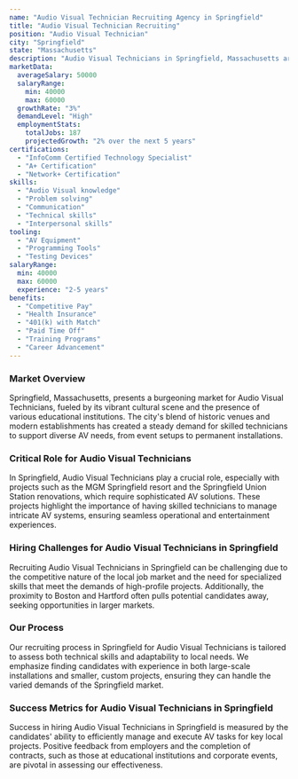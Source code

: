 ```yaml
---
name: "Audio Visual Technician Recruiting Agency in Springfield"
title: "Audio Visual Technician Recruiting"
position: "Audio Visual Technician"
city: "Springfield"
state: "Massachusetts"
description: "Audio Visual Technicians in Springfield, Massachusetts are responsible for setting up, installing, operating, testing, and troubleshooting audio and video equipment."
marketData:
  averageSalary: 50000
  salaryRange:
    min: 40000
    max: 60000
  growthRate: "3%"
  demandLevel: "High"
  employmentStats:
    totalJobs: 187
    projectedGrowth: "2% over the next 5 years"
certifications:
  - "InfoComm Certified Technology Specialist"
  - "A+ Certification"
  - "Network+ Certification"
skills:
  - "Audio Visual knowledge"
  - "Problem solving"
  - "Communication"
  - "Technical skills"
  - "Interpersonal skills"
tooling:
  - "AV Equipment"
  - "Programming Tools"
  - "Testing Devices"
salaryRange:
  min: 40000
  max: 60000
  experience: "2-5 years"
benefits:
  - "Competitive Pay"
  - "Health Insurance"
  - "401(k) with Match"
  - "Paid Time Off"
  - "Training Programs"
  - "Career Advancement"
---
```


### Market Overview
Springfield, Massachusetts, presents a burgeoning market for Audio Visual Technicians, fueled by its vibrant cultural scene and the presence of various educational institutions. The city's blend of historic venues and modern establishments has created a steady demand for skilled technicians to support diverse AV needs, from event setups to permanent installations.

### Critical Role for Audio Visual Technicians
In Springfield, Audio Visual Technicians play a crucial role, especially with projects such as the MGM Springfield resort and the Springfield Union Station renovations, which require sophisticated AV solutions. These projects highlight the importance of having skilled technicians to manage intricate AV systems, ensuring seamless operational and entertainment experiences.

### Hiring Challenges for Audio Visual Technicians in Springfield
Recruiting Audio Visual Technicians in Springfield can be challenging due to the competitive nature of the local job market and the need for specialized skills that meet the demands of high-profile projects. Additionally, the proximity to Boston and Hartford often pulls potential candidates away, seeking opportunities in larger markets.

### Our Process
Our recruiting process in Springfield for Audio Visual Technicians is tailored to assess both technical skills and adaptability to local needs. We emphasize finding candidates with experience in both large-scale installations and smaller, custom projects, ensuring they can handle the varied demands of the Springfield market.

### Success Metrics for Audio Visual Technicians in Springfield
Success in hiring Audio Visual Technicians in Springfield is measured by the candidates' ability to efficiently manage and execute AV tasks for key local projects. Positive feedback from employers and the completion of contracts, such as those at educational institutions and corporate events, are pivotal in assessing our effectiveness.